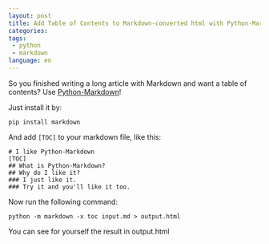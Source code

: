 ```yaml
---
layout: post
title: Add Table of Contents to Markdown-converted html with Python-Markdown
categories: 
tags:
 - python
 - markdown
language: en 
---
```

So you finished writing a long article with Markdown and want a table of contents? Use [Python-Markdown](https://pythonhosted.org/Markdown/index.html)!

Just install it by:

    pip install markdown 

And add `[TOC]` to your markdown file, like this:

    # I like Python-Markdown
	[TOC]
	## What is Python-Markdown?
	## Why do I like it?
    ### I just like it.
    ### Try it and you'll like it too.
    
Now run the following command:

    python -m markdown -x toc input.md > output.html    
    
You can see for yourself the result in output.html

